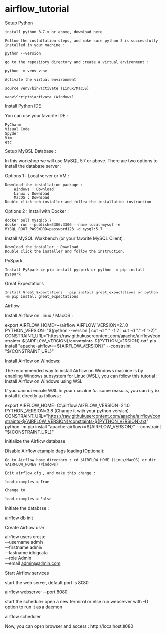 # airflow_tutorial

Setup Python

    install python 3.7.x or above, download here

    Follow the installation steps, and make sure python 3 is successfully installed in your machine :

    python --version

    go to the repository directory and create a virtual environment :

    python -m venv venv

    Activate the virtual environment

    source venv/bin/activate (Linux/MacOS)

    venv\Scripts\activate (Windows)

Install Python IDE

You can use your favorite IDE :

    PyCharm
    Visual Code
    Spyder
    Vim
    etc

Setup MyQSL Database :

In this workshop we will use MySQL 5.7 or above. There are two options to install the database server :

Options 1 : Local server or VM :

    Download the installation package :
        Windows : Download
        Linux : Download
        MacOS : Download
    Double click teh installer and follow the installation instruction

Options 2 : Install with Docker :

    docker pull mysql:5.7
    docker run --publish=3306:3306 --name local-mysql -e MYSQL_ROOT_PASSWORD=password123 -d mysql:5.7

Install MySQL Workbench (or your favorite MySQL Client) :

    Download the installer : Download
    Double click the installer and follow the instruction.

PySpark

    Install PySpark => pip install pyspark or python -m pip install pyspark

Great Expectations

    Install Great Expectations : pip install great_expectations or python -m pip install great_expectations

Airflow

Install Airflow on Linux / MacOS :

export AIRFLOW_HOME=~/airflow
AIRFLOW_VERSION=2.1.0
PYTHON_VERSION="$(python --version | cut -d " " -f 2 | cut -d "." -f 1-2)"
CONSTRAINT_URL="https://raw.githubusercontent.com/apache/airflow/constraints-${AIRFLOW_VERSION}/constraints-${PYTHON_VERSION}.txt"
pip install "apache-airflow==${AIRFLOW_VERSION}" --constraint "${CONSTRAINT_URL}"

Install Airflow on Windows:

The recommended way to install Airflow on Windows machine is by enabling Windows subsystem for Linux (WSL), you can follow this tutorial : Install Airflow on Windows using WSL

If you cannot enable WSL in your machine for some reasons, you can try to install it directly as follows :

export AIRFLOW_HOME=C:\airflow
AIRFLOW_VERSION=2.1.0
PYTHON_VERSION=3.8 (Change it with your python version)
CONSTRAINT_URL="https://raw.githubusercontent.com/apache/airflow/constraints-${AIRFLOW_VERSION}/constraints-${PYTHON_VERSION}.txt"
python -m pip install "apache-airflow==${AIRFLOW_VERSION}" --constraint "${CONSTRAINT_URL}"

Initialize the Airflow database

Disable Airflow example dags loading (Optional):

    Go to Airflow home directory : cd $AIRFLOW_HOME (Linux/MacOS) or dir %AIRFLOW_HOME% (Windows)

    Edit airflow.cfg , and make this change :

    load_examples = True

    Change to

    load_examples = False

Initiate the database :

airflow db init

Create Airflow user

airflow users create \
    --username admin \
    --firstname admin \
    --lastname idbigdata \
    --role Admin \
    --email admin@admin.com

Start Airflow services

start the web server, default port is 8080

airflow webserver --port 8080

start the scheduler open a new terminal or else run webserver with -D option to run it as a daemon

airflow scheduler

Now, you can open browser and access : http://localhost:8080
